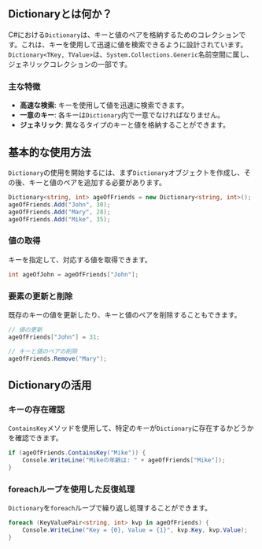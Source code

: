 ## Dictionaryとは何か？
C#における`Dictionary`は、キーと値のペアを格納するためのコレクションです。これは、キーを使用して迅速に値を検索できるように設計されています。`Dictionary<TKey, TValue>`は、`System.Collections.Generic`名前空間に属し、ジェネリックコレクションの一部です。

### 主な特徴
- **高速な検索**: キーを使用して値を迅速に検索できます。
- **一意のキー**: 各キーは`Dictionary`内で一意でなければなりません。
- **ジェネリック**: 異なるタイプのキーと値を格納することができます。

## 基本的な使用方法
`Dictionary`の使用を開始するには、まず`Dictionary`オブジェクトを作成し、その後、キーと値のペアを追加する必要があります。

```csharp
Dictionary<string, int> ageOfFriends = new Dictionary<string, int>();
ageOfFriends.Add("John", 30);
ageOfFriends.Add("Mary", 28);
ageOfFriends.Add("Mike", 35);
```

### 値の取得
キーを指定して、対応する値を取得できます。

```csharp
int ageOfJohn = ageOfFriends["John"];
```

### 要素の更新と削除
既存のキーの値を更新したり、キーと値のペアを削除することもできます。

```csharp
// 値の更新
ageOfFriends["John"] = 31;

// キーと値のペアの削除
ageOfFriends.Remove("Mary");
```

## Dictionaryの活用
### キーの存在確認
`ContainsKey`メソッドを使用して、特定のキーが`Dictionary`に存在するかどうかを確認できます。

```csharp
if (ageOfFriends.ContainsKey("Mike")) {
    Console.WriteLine("Mikeの年齢は: " + ageOfFriends["Mike"]);
}
```

### foreachループを使用した反復処理
`Dictionary`を`foreach`ループで繰り返し処理することができます。

```csharp
foreach (KeyValuePair<string, int> kvp in ageOfFriends) {
    Console.WriteLine("Key = {0}, Value = {1}", kvp.Key, kvp.Value);
}
```
